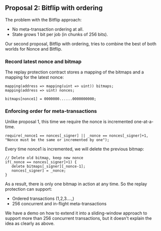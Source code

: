 
## Proposal 2: Bitflip with ordering 

The problem with the Bitflip approach:
* No meta-transaction ordering at all.
* State grows 1 bit per job (in chunks of 256 bits). 

Our second proposal, Bitflip with ordering, tries to combine the best of both worlds for Nonce and Bitflip. 

### Record latest nonce and bitmap 

The replay protection contract stores a mapping of the bitmaps and a mapping for the latest nonce: 

```
mapping(address => mapping(uint => uint)) bitmaps; 
mapping(address => uint) nonces; 

bitmaps[nonce1] = 0000000......0000000000;
```


### Enforcing order for meta-transactions

Unlike proposal 1, this time we require the nonce is incremented one-at-a-time. 

```
require(_nonce1 == nonces[_signer] || _nonce == nonces[_signer]+1, "Nonce must be the same or incremented by one");
```
Every time nonce1 is incremented, we will delete the previous bitmap: 

```
// Delete old bitmap, keep new nonce
if(_nonce == nonces[_signer]+1) {
   delete bitmaps[_signer][_nonce-1];
   nonces[_signer] = _nonce;
}
```

As a result, there is only one bitmap in action at any time. So the replay protection can support:
- Ordered transactions (1,2,3....,)
- 256 concurrent and in-flight meta-transactions 

We have a demo on how to extend it into a sliding-window approach to support more than 256 concurrent transactions, but it doesn't explain the idea as clearly as above. 
